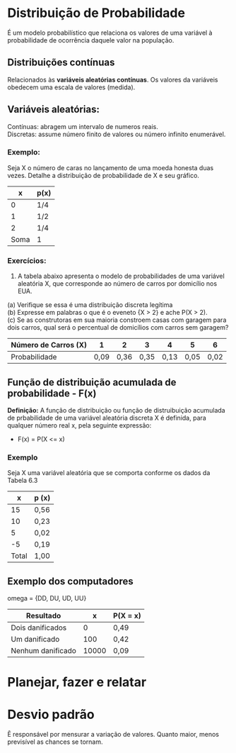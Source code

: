 # Distribuição de Probabilidade

É um modelo probabilístico que relaciona os valores de uma variável à probabilidade de ocorrência daquele valor na população.

## Distribuições contínuas

Relacionados às **variáveis aleatórias contínuas**. Os valores da variáveis obedecem uma escala de valores (medida).

## Variáveis aleatórias: 
Contínuas: abragem um intervalo de numeros reais.  
Discretas: assume número finito de valores ou número infinito enumerável.

### Exemplo:

Seja X o número de caras no lançamento de uma moeda honesta duas vezes. Detalhe a distribuição de probabilidade de X e seu gráfico.

| x | p(x) |
| - | - |
| 0 | 1/4 |
| 1 | 1/2 |
| 2 | 1/4 |
| Soma | 1 | 

### Exercícios:

1. A tabela abaixo apresenta o modelo de probabilidades de uma variável aleatória X, que corresponde ao número de carros por domicílio nos EUA.

(a) Verifique se essa é uma distribuição discreta legítima  
(b) Expresse em palabras o que é o eveneto {X > 2} e ache P(X > 2).  
(c) Se as construtoras em sua maioria constroem casas com garagem para dois carros, qual será o percentual de domicílios com carros sem garagem?

| Número de Carros (X) | 1 | 2 | 3 | 4 | 5 | 6 |
| - | - | - | - | - | - | - | 
| Probabilidade | 0,09 | 0,36 | 0,35 | 0,13 | 0,05 | 0,02 |

## Função de distribuição acumulada de probabilidade - F(x)

**Definição:** A função de distribuição ou função de distruibuição acumulada de prbabilidade de uma variável aleatória discreta X é definida, para qualquer número real x, pela seguinte expressão:

- F(x) = P(X <= x)

### Exemplo

Seja X uma variável aleatória que se comporta conforme os dados da Tabela 6.3

| x | p (x) |
| - | - |
| 15 | 0,56 |
| 10 | 0,23 |
| 5 | 0,02 |
| -5 | 0,19 |
| Total | 1,00 |

## Exemplo dos computadores

omega = {DD, DU, UD, UU}

| Resultado | x | P(X = x)|
| - | - | - |
| Dois danificados | 0 | 0,49 |
| Um danificado | 100 | 0,42 |
| Nenhum danificado | 10000 | 0,09 |

# Planejar, fazer e relatar

# Desvio padrão

Ẽ responsável por mensurar a variação de valores. Quanto maior, menos previsível as chances se tornam.